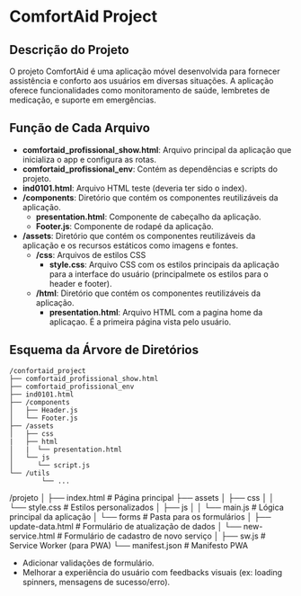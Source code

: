 # ComfortAid Project

## Descrição do Projeto

O projeto ComfortAid é uma aplicação móvel desenvolvida para fornecer assistência e conforto aos usuários em diversas situações. A aplicação oferece funcionalidades como monitoramento de saúde, lembretes de medicação, e suporte em emergências.

## Função de Cada Arquivo

- **comfortaid_profissional_show.html**: Arquivo principal da aplicação que inicializa o app e configura as rotas.
- **comfortaid_profissional_env**: Contém as dependências e scripts do projeto.
- **ind0101.html**: Arquivo HTML teste (deveria ter sido o index).
- **/components**: Diretório que contém os componentes reutilizáveis da aplicação.
    - **presentation.html**: Componente de cabeçalho da aplicação.
    - **Footer.js**: Componente de rodapé da aplicação.
- **/assets**: Diretório que contém os componentes reutilizáveis da aplicação e os recursos estáticos como imagens e fontes.
    - **/css**: Arquivos de estilos CSS 
        - **style.css**: Arquivo CSS com os estilos principais da aplicação para a interface do usuário (principalmete os estilos para o header e footer).
    - **/html**: Diretório que contém os componentes reutilizáveis da aplicação.
        - **presentation.html**: Arquivo HTML com a pagina home da aplicaçao. É a primeira página vista pelo usuário.

## Esquema da Árvore de Diretórios

```
/confortaid_project
├── comfortaid_profissional_show.html
├── comfortaid_profissional_env
├── ind0101.html
├── /components
│   ├── Header.js
│   └── Footer.js
├── /assets
│   ├── css
|   ├── html
│   |  └── presentation.html
│   └── js
│      └── script.js
└── /utils
        └── ...
```


/projeto
│
├── index.html          # Página principal
├── assets
│   ├── css
│   │   └── style.css   # Estilos personalizados
│   ├── js
│   │   └── main.js     # Lógica principal da aplicação
│   └── forms           # Pasta para os formulários
│       ├── update-data.html  # Formulário de atualização de dados
│       └── new-service.html  # Formulário de cadastro de novo serviço
│
├── sw.js               # Service Worker (para PWA)
└── manifest.json       # Manifesto PWA

- Adicionar validações de formulário.
- Melhorar a experiência do usuário com feedbacks visuais (ex: loading spinners, mensagens de sucesso/erro).